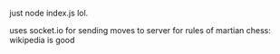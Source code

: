 just node index.js lol.

uses socket.io for sending moves to server
for rules of martian chess: wikipedia is good
